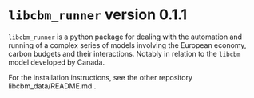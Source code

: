 # `libcbm_runner` version 0.1.1

`libcbm_runner` is a python package for dealing with the automation and running of a complex series of models involving the European economy, carbon budgets and their interactions. Notably in relation to the `libcbm` model developed by Canada.



For the installation instructions, see the other repository libcbm_data/README.md .
